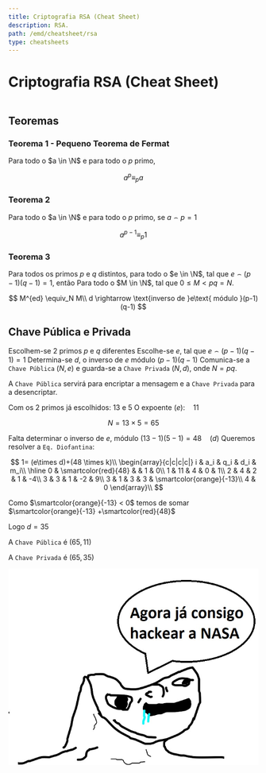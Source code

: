 ```yaml
---
title: Criptografia RSA (Cheat Sheet)
description: RSA.
path: /emd/cheatsheet/rsa
type: cheatsheets
---
```


# Criptografia RSA (Cheat Sheet)

```toc

```

## Teoremas

### Teorema 1 - Pequeno Teorema de Fermat

Para todo o $a \in \N$ e para todo o $p$ primo,

$$a^p\equiv_pa$$

### Teorema 2

Para todo o $a \in \N$ e para todo o $p$ primo, se $a \frown p = 1$

$$a^{p-1}\equiv_p 1$$

### Teorema 3

Para todos os primos $p$ e $q$ distintos, para todo o $e \in \N$, tal que $e \frown (p-1)(q-1) = 1$, então
Para todo o $M \in \N$, tal que $0 \leq M < pq = N$.

$$
M^{ed} \equiv_N M\\
d \rightarrow \text{inverso de }e\text{ módulo }(p-1)(q-1)
$$

## Chave Pública e Privada

Escolhem-se 2 primos $p$ e $q$ diferentes
Escolhe-se $e$, tal que $e \frown (p-1)(q-1)=1$
Determina-se $d$, o inverso de $e$ módulo $(p-1)(q-1)$
Comunica-se a `Chave Pública` $(N,e)$ e guarda-se a `Chave Privada` $(N,d)$, onde $N = pq$.

A `Chave Pública` servirá para encriptar a mensagem e a `Chave Privada` para a desencriptar.

Com os 2 primos já escolhidos: $13$ e $5$
O expoente $(e): \quad 11$

$$N = 13\times5 = 65$$

Falta determinar o inverso de $e$, módulo $(13-1)(5-1) = 48 \quad (d)$
Queremos resolver a `Eq. Diofantina`:

$$
1= (e\times d)+(48 \times k)\\
\begin{array}{c|c|c|c|}
i & a_i & q_i & d_i & m_i\\
\hline
0 & \smartcolor{red}{48} &  & 1 & 0\\
1 & 11 & 4 & 0 & 1\\
2 & 4 & 2 & 1 & -4\\
3 & 3 & 1 & -2 & 9\\
3 & 1 & 3 & 3 & \smartcolor{orange}{-13}\\
4 & 0
\end{array}\\
$$

Como $\smartcolor{orange}{-13} < 0$ temos de somar $\smartcolor{orange}{-13} +\smartcolor{red}{48}$

Logo $d = 35$

A `Chave Pública` é $(65,11)$

A `Chave Privada` é $(65,35)$

![EZHACKS](./imgs/1005-hack.jpg#dark=1)
